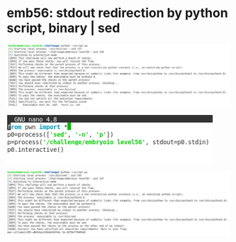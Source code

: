 # emb56: stdout redirection by python script, binary | sed

![I need to use sed](<../.gitbook/assets/image (63) (1).png>)

![So I used sed](<../.gitbook/assets/image (233).png>)

![Then the answer](<../.gitbook/assets/image (70) (1).png>)
